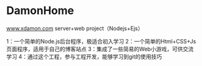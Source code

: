 # DamonHome
www.xdamon.com server+web project（Nodejs+Ejs）

1：一个简单的Node.js后台程序，极适合初入学习
2：一个简单的Html+CSS+Js 页面程序，适用于自己的博客站点
3：集成了一些简易的Web小游戏，可供交流学习
4：通过这个工程，参与工程开发，能够学习到git的使用技巧
